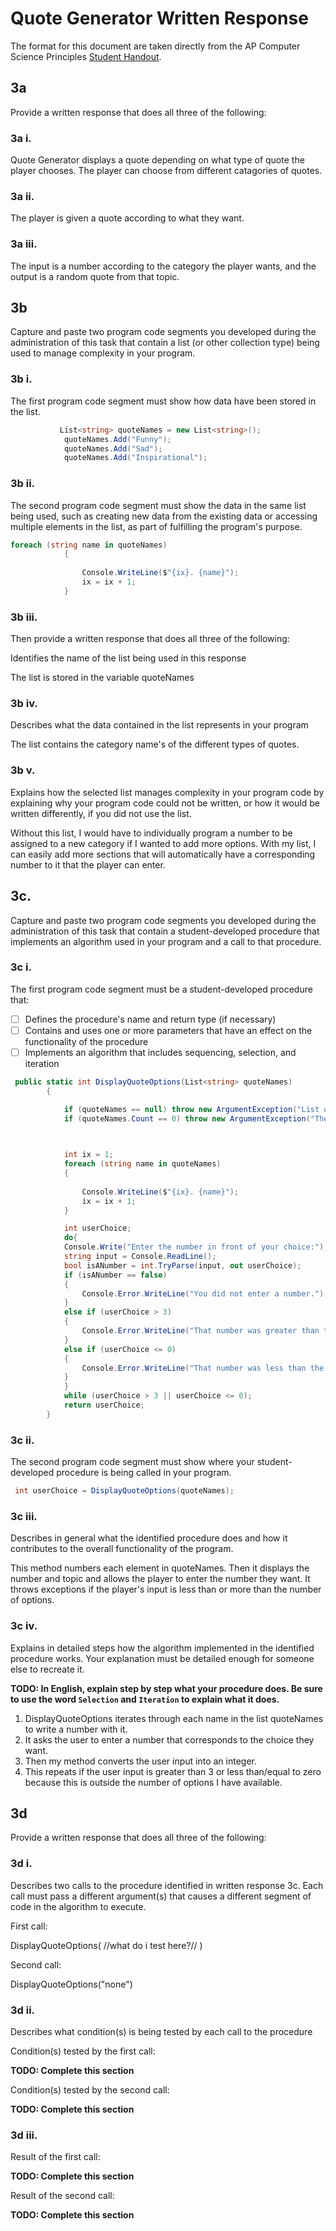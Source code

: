 # Quote Generator Written Response

The format for this document are taken directly from the AP Computer Science
Principles [Student Handout](../support/ap-csp-student-task-directions.pdf).

## 3a

Provide a written response that does all three of the following:

### 3a i.

Quote Generator displays a quote depending on what type of quote the player chooses. The player can choose from different catagories of quotes.


### 3a ii.

The player is given a quote according to what they want. 


### 3a iii.

The input is a number according to the category the player wants, and the output is a random quote from that topic. 

## 3b

Capture and paste two program code segments you developed during the
administration of this task that contain a list (or other collection type) being
used to manage complexity in your program.

### 3b i.

The first program code segment must show how data have been stored in the list.

```csharp
           List<string> quoteNames = new List<string>();
            quoteNames.Add("Funny");
            quoteNames.Add("Sad");
            quoteNames.Add("Inspirational");
```

### 3b ii.

The second program code segment must show the data in the same list being used,
such as creating new data from the existing data or accessing multiple elements
in the list, as part of fulfilling the program's purpose.

```csharp
foreach (string name in quoteNames)
            {
                
                Console.WriteLine($"{ix}. {name}");
                ix = ix + 1;
            }
```

### 3b iii.

Then provide a written response that does all three of the following:

Identifies the name of the list being used in this response

The list is stored in the variable quoteNames

### 3b iv.

Describes what the data contained in the list represents in your program

The list contains the category name's of the different types of quotes. 

### 3b v.

Explains how the selected list manages complexity in your program code by
explaining why your program code could not be written, or how it would be
written differently, if you did not use the list.

Without this list, I would have to individually program a number to be assigned to a new category if I wanted to add more options. With my list, I can easily add more sections that will automatically have a corresponding number to it that the player can enter. 

## 3c.

Capture and paste two program code segments you developed during the
administration of this task that contain a student-developed procedure that
implements an algorithm used in your program and a call to that procedure.

### 3c i.

The first program code segment must be a student-developed procedure that:

- [ ] Defines the procedure's name and return type (if necessary)
- [ ] Contains and uses one or more parameters that have an effect on the functionality of the procedure
- [ ] Implements an algorithm that includes sequencing, selection, and iteration

```csharp
 public static int DisplayQuoteOptions(List<string> quoteNames)
        {

            if (quoteNames == null) throw new ArgumentException("List of options may not be null.");
            if (quoteNames.Count == 0) throw new ArgumentException("The list of options must contain at least 1 option.");

            

            int ix = 1;
            foreach (string name in quoteNames)
            {
                
                Console.WriteLine($"{ix}. {name}");
                ix = ix + 1;
            }

            int userChoice;
            do{
            Console.Write("Enter the number in front of your choice:");
            string input = Console.ReadLine();
            bool isANumber = int.TryParse(input, out userChoice);
            if (isANumber == false)
            {
                Console.Error.WriteLine("You did not enter a number.");
            }
            else if (userChoice > 3)
            {
                Console.Error.WriteLine("That number was greater than the options displayed.");
            }
            else if (userChoice <= 0)
            {
                Console.Error.WriteLine("That number was less than the options displayed.");
            }
            }
            while (userChoice > 3 || userChoice <= 0);
            return userChoice;
        }
```

### 3c ii.

The second program code segment must show where your student-developed procedure is being called in your program.

```csharp
 int userChoice = DisplayQuoteOptions(quoteNames);
```

### 3c iii.

Describes in general what the identified procedure does and how it contributes to the overall functionality of the program.

This method numbers each element in quoteNames. Then it displays the number and topic and allows the player to enter the number they want. It throws exceptions if the player's input is less than or more than the number of options. 

### 3c iv.

Explains in detailed steps how the algorithm implemented in the identified procedure works. Your explanation must be detailed enough for someone else to recreate it.

**TODO: In English, explain step by step what your procedure does. Be sure to use the word `Selection` and `Iteration` to explain what it does.**
1. DisplayQuoteOptions iterates through each name in the list quoteNames to write a number with it. 
2. It asks the user to enter a number that corresponds to the choice they want. 
3. Then my method converts the user input into an integer.
4. This repeats if the user input is greater than 3 or less than/equal to zero because this is outside the number of options I have available. 

## 3d

Provide a written response that does all three of the following:

### 3d i.

Describes two calls to the procedure identified in written response 3c. Each call must pass a different argument(s) that causes a different segment of code in the algorithm to execute.

First call:

DisplayQuoteOptions( //what do i test here?// )

Second call:

DisplayQuoteOptions("none")

### 3d ii.

Describes what condition(s) is being tested by each call to the procedure

Condition(s) tested by the first call:
 
**TODO: Complete this section**

Condition(s) tested by the second call:

**TODO: Complete this section**

### 3d iii.

Result of the first call:

**TODO: Complete this section**

Result of the second call:

**TODO: Complete this section**